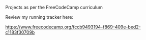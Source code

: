 Projects as per the FreeCodeCamp curriculum

Review my running tracker here:

https://www.freecodecamp.org/fccb9493194-f869-409e-bed2-c1183f30709b

